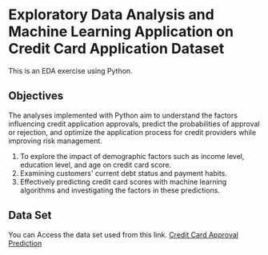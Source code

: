 # Exploratory Data Analysis and Machine Learning Application on Credit Card Application Dataset

This is an EDA exercise using Python.

## Objectives

The analyses implemented with Python aim to understand the factors influencing credit application approvals, predict the probabilities of approval or rejection, and optimize the application process for credit providers while improving risk management. 
1. To explore the impact of demographic factors such as income level, education level, and age on credit card score.
2. Examining customers' current debt status and payment habits.
3. Effectively predicting credit card scores with machine learning algorithms and investigating the factors in these predictions.

## Data Set

 You can Access the data set used from this link. [Credit Card Approval Prediction](https://www.kaggle.com/datasets/rikdifos/credit-card-approval-prediction)
